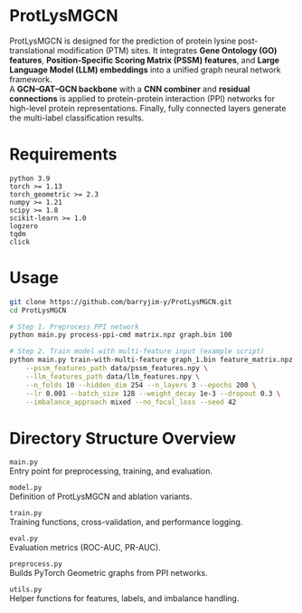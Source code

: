# ProtLysMGCN
ProtLysMGCN is designed for the prediction of protein lysine post-translational modification (PTM) sites. It integrates **Gene Ontology (GO) features**, **Position-Specific Scoring Matrix (PSSM) features**, and **Large Language Model (LLM) embeddings** into a unified graph neural network framework.  
A **GCN–GAT–GCN backbone** with a **CNN combiner** and **residual connections** is applied to protein-protein interaction (PPI) networks for high-level protein representations. Finally, fully connected layers generate the multi-label classification results.



# Requirements
```
python 3.9
torch >= 1.13
torch_geometric >= 2.3
numpy >= 1.21
scipy >= 1.8
scikit-learn >= 1.0
logzero
tqdm
click
```

# Usage
```bash
git clone https://github.com/barryjim-y/ProtLysMGCN.git
cd ProtLysMGCN

# Step 1. Preprocess PPI network
python main.py process-ppi-cmd matrix.npz graph.bin 100

# Step 2. Train model with multi-feature input (example script)
python main.py train-with-multi-feature graph_1.bin feature_matrix.npz ProteinList.txt lysine_matrix.npy \
    --pssm_features_path data/pssm_features.npy \
    --llm_features_path data/llm_features.npy \
    --n_folds 10 --hidden_dim 254 --n_layers 3 --epochs 200 \
    --lr 0.001 --batch_size 128 --weight_decay 1e-3 --dropout 0.3 \
    --imbalance_approach mixed --no_focal_loss --seed 42
```

# Directory Structure Overview

`main.py`  
Entry point for preprocessing, training, and evaluation.  

`model.py`  
Definition of ProtLysMGCN and ablation variants.  

`train.py`  
Training functions, cross-validation, and performance logging.  

`eval.py`  
Evaluation metrics (ROC-AUC, PR-AUC).  

`preprocess.py`  
Builds PyTorch Geometric graphs from PPI networks.  

`utils.py`  
Helper functions for features, labels, and imbalance handling.  
